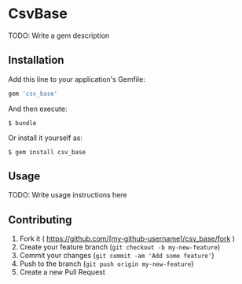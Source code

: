 # CsvBase

TODO: Write a gem description

## Installation

Add this line to your application's Gemfile:

```ruby
gem 'csv_base'
```

And then execute:

    $ bundle

Or install it yourself as:

    $ gem install csv_base

## Usage

TODO: Write usage instructions here

## Contributing

1. Fork it ( https://github.com/[my-github-username]/csv_base/fork )
2. Create your feature branch (`git checkout -b my-new-feature`)
3. Commit your changes (`git commit -am 'Add some feature'`)
4. Push to the branch (`git push origin my-new-feature`)
5. Create a new Pull Request
